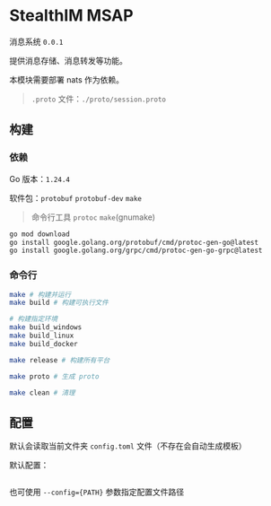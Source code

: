 # StealthIM MSAP

消息系统 `0.0.1`

提供消息存储、消息转发等功能。

本模块需要部署 nats 作为依赖。

> `.proto` 文件：`./proto/session.proto`

## 构建

### 依赖

Go 版本：`1.24.4`

软件包：`protobuf` `protobuf-dev` `make`

> 命令行工具 `protoc` `make`(gnumake)

```bash
go mod download
go install google.golang.org/protobuf/cmd/protoc-gen-go@latest
go install google.golang.org/grpc/cmd/protoc-gen-go-grpc@latest
```

### 命令行

```bash
make # 构建并运行
make build # 构建可执行文件

# 构建指定环境
make build_windows
make build_linux
make build_docker

make release # 构建所有平台

make proto # 生成 proto

make clean # 清理
```

## 配置

默认会读取当前文件夹 `config.toml` 文件（不存在会自动生成模板）

默认配置：

```toml
```

也可使用 `--config={PATH}` 参数指定配置文件路径
